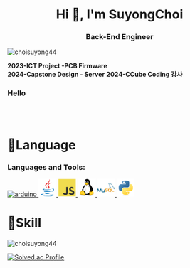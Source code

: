 <h1 align="center">Hi 👋, I'm SuyongChoi</h1>
<h3 align="center">Back-End Engineer</h3>

<p align="left"> <img src="https://komarev.com/ghpvc/?username=choisuyong44&label=Profile%20views&color=0e75b6&style=flat" alt="choisuyong44" /> </p>

**2023-ICT Project -PCB Firmware**<br>
**2024-Capstone Design - Server**
**2024-CCube Coding 강사**

<h3 align="left">Hello</h3>
<p align="left">
</p>
<br><br>

<h1>💪Language</h1>
<h3 align="left">Languages and Tools:</h3>
<p align="left"> <a href="https://www.arduino.cc/" target="_blank" rel="noreferrer"> <img src="https://cdn.worldvectorlogo.com/logos/arduino-1.svg" alt="arduino" width="40" height="40"/> </a> <a href="https://www.java.com" target="_blank" rel="noreferrer"> <img src="https://raw.githubusercontent.com/devicons/devicon/master/icons/java/java-original.svg" alt="java" width="40" height="40"/> </a> <a href="https://developer.mozilla.org/en-US/docs/Web/JavaScript" target="_blank" rel="noreferrer"> <img src="https://raw.githubusercontent.com/devicons/devicon/master/icons/javascript/javascript-original.svg" alt="javascript" width="40" height="40"/> </a> <a href="https://www.linux.org/" target="_blank" rel="noreferrer"> <img src="https://raw.githubusercontent.com/devicons/devicon/master/icons/linux/linux-original.svg" alt="linux" width="40" height="40"/> </a> <a href="https://www.mysql.com/" target="_blank" rel="noreferrer"> <img src="https://raw.githubusercontent.com/devicons/devicon/master/icons/mysql/mysql-original-wordmark.svg" alt="mysql" width="40" height="40"/> </a> <a href="https://www.python.org" target="_blank" rel="noreferrer"> <img src="https://raw.githubusercontent.com/devicons/devicon/master/icons/python/python-original.svg" alt="python" width="40" height="40"/> </a> </p>

<h1>💪Skill</h1>

<p><img align="center" src="https://github-readme-stats.vercel.app/api/top-langs?username=choisuyong44&show_icons=true&locale=en&layout=compact" alt="choisuyong44" /></p>

[![Solved.ac Profile](http://mazassumnida.wtf/api/v2/generate_badge?boj=tlgmdtl1118)](https://solved.ac/tlgmdtl1118/)
